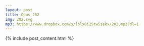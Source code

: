 ```yaml
---
layout: post
title: Opus 202
img: 202.svg
mp3: https://www.dropbox.com/s/lblx8i25tw5sekx/202.mp3?dl=1
---
```


{% include post_content.html %}
